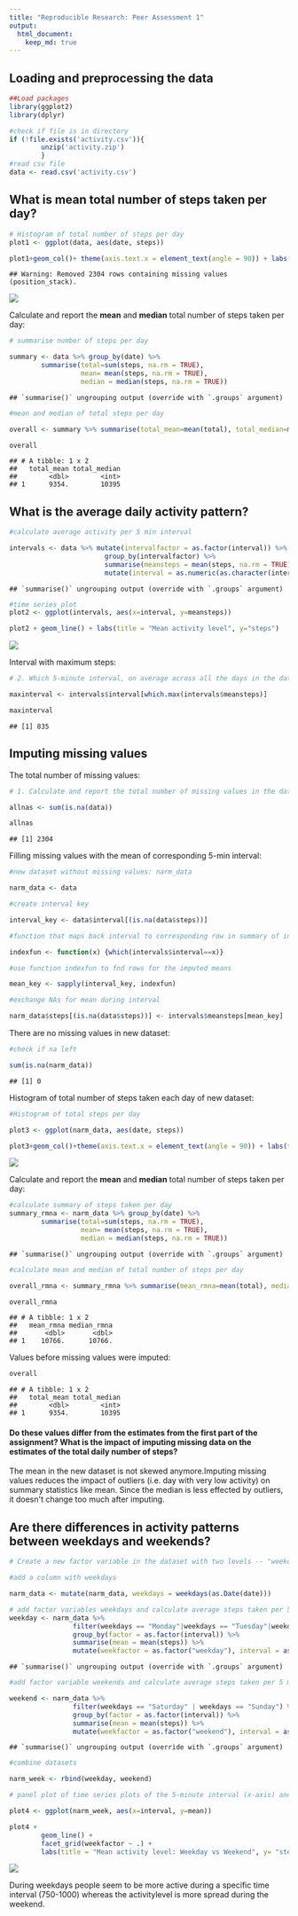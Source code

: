 ```yaml
---
title: "Reproducible Research: Peer Assessment 1"
output: 
  html_document:
    keep_md: true
---
```



## Loading and preprocessing the data


```r
##Load packages
library(ggplot2)
library(dplyr)

#check if file is in directory
if (!file.exists('activity.csv')){
        unzip('activity.zip')
        }
#read csv file
data <- read.csv('activity.csv')
```

## What is mean total number of steps taken per day?

```r
# Histogram of total number of steps per day
plot1 <- ggplot(data, aes(date, steps))

plot1+geom_col()+ theme(axis.text.x = element_text(angle = 90)) + labs(title = "Number of steps taken each day")
```

```
## Warning: Removed 2304 rows containing missing values (position_stack).
```

![](PA1_template_files/figure-html/unnamed-chunk-4-1.png)<!-- -->

Calculate and report the **mean** and **median** total number of steps taken per day:


```r
# summarise number of steps per day

summary <- data %>% group_by(date) %>%
        summarise(total=sum(steps, na.rm = TRUE), 
                  mean= mean(steps, na.rm = TRUE), 
                  median = median(steps, na.rm = TRUE))
```

```
## `summarise()` ungrouping output (override with `.groups` argument)
```

```r
#mean and median of total steps per day

overall <- summary %>% summarise(total_mean=mean(total), total_median=median(total))

overall
```

```
## # A tibble: 1 x 2
##   total_mean total_median
##        <dbl>        <int>
## 1      9354.        10395
```

## What is the average daily activity pattern?

```r
#calculate average activity per 5 min interval

intervals <- data %>% mutate(intervalfactor = as.factor(interval)) %>% 
                        group_by(intervalfactor) %>%
                        summarise(meansteps = mean(steps, na.rm = TRUE)) %>%
                        mutate(interval = as.numeric(as.character(intervalfactor)))
```

```
## `summarise()` ungrouping output (override with `.groups` argument)
```

```r
#time series plot
plot2 <- ggplot(intervals, aes(x=interval, y=meansteps))

plot2 + geom_line() + labs(title = "Mean activity level", y="steps")
```

![](PA1_template_files/figure-html/unnamed-chunk-6-1.png)<!-- -->

Interval with maximum steps: 


```r
# 2. Which 5-minute interval, on average across all the days in the dataset, contains the maximum number of steps?

maxinterval <- intervals$interval[which.max(intervals$meansteps)]

maxinterval
```

```
## [1] 835
```


## Imputing missing values

The total number of missing values:


```r
# 1. Calculate and report the total number of missing values in the dataset (i.e. the total number of rows with `NA`s)

allnas <- sum(is.na(data))

allnas
```

```
## [1] 2304
```

Filling missing values with the mean of corresponding 5-min interval:


```r
#new dataset without missing values: narm_data

narm_data <- data

#create interval key

interval_key <- data$interval[(is.na(data$steps))]

#function that maps back interval to corresponding row in summary of intervals

indexfun <- function(x) {which(intervals$interval==x)}

#use function indexfun to fnd rows for the imputed means

mean_key <- sapply(interval_key, indexfun)

#exchange NAs for mean during interval

narm_data$steps[(is.na(data$steps))] <- intervals$meansteps[mean_key]
```

There are no missing values in new dataset:

```r
#check if na left

sum(is.na(narm_data))
```

```
## [1] 0
```

Histogram of total number of steps taken each day of new dataset:


```r
#Histogram of total steps per day

plot3 <- ggplot(narm_data, aes(date, steps))

plot3+geom_col()+theme(axis.text.x = element_text(angle = 90)) + labs(title= "Steps per day (after removing missing values)")
```

![](PA1_template_files/figure-html/unnamed-chunk-11-1.png)<!-- -->

Calculate and report the **mean** and **median** total number of steps taken per day:


```r
#calculate summary of steps taken per day
summary_rmna <- narm_data %>% group_by(date) %>%
        summarise(total=sum(steps, na.rm = TRUE), 
                  mean= mean(steps, na.rm = TRUE), 
                  median = median(steps, na.rm = TRUE))
```

```
## `summarise()` ungrouping output (override with `.groups` argument)
```

```r
#calculate mean and median of total number of steps per day

overall_rmna <- summary_rmna %>% summarise(mean_rmna=mean(total), median_rmna=median(total))

overall_rmna
```

```
## # A tibble: 1 x 2
##   mean_rmna median_rmna
##       <dbl>       <dbl>
## 1    10766.      10766.
```
Values before missing values were imputed:


```r
overall
```

```
## # A tibble: 1 x 2
##   total_mean total_median
##        <dbl>        <int>
## 1      9354.        10395
```

#### Do these values differ from the estimates from the first part of the assignment? What is the impact of imputing missing data on the estimates of the total daily number of steps?

The mean in the new dataset is not skewed anymore.Imputing missing values reduces the impact of outliers (i.e. day with very low activity) on summary statistics like mean. Since the median is less effected by outliers, it doesn't change too much after imputing.

## Are there differences in activity patterns between weekdays and weekends?


```r
# Create a new factor variable in the dataset with two levels -- "weekday" and "weekend" indicating whether a given date is a weekday or weekend day.

#add a column with weekdays

narm_data <- mutate(narm_data, weekdays = weekdays(as.Date(date)))

# add factor variables weekdays and calculate average steps taken per 5 min interval on weekdays
weekday <- narm_data %>% 
                filter(weekdays == "Monday"|weekdays == "Tuesday"|weekdays == "Wednesday"|weekdays == "Thursday"| weekdays == "Friday") %>%
                group_by(factor = as.factor(interval)) %>%
                summarise(mean = mean(steps)) %>%
                mutate(weekfactor = as.factor("weekday"), interval = as.numeric(as.character(factor)))
```

```
## `summarise()` ungrouping output (override with `.groups` argument)
```

```r
#add factor variable weekends and calculate average steps taken per 5 min interval on weekends

weekend <- narm_data %>% 
                filter(weekdays == "Saturday" | weekdays == "Sunday") %>%
                group_by(factor = as.factor(interval)) %>%
                summarise(mean = mean(steps)) %>%
                mutate(weekfactor = as.factor("weekend"), interval = as.numeric(as.character(factor)))
```

```
## `summarise()` ungrouping output (override with `.groups` argument)
```

```r
#combine datasets

narm_week <- rbind(weekday, weekend)

# panel plot of time series plots of the 5-minute interval (x-axis) and the average number of steps taken

plot4 <- ggplot(narm_week, aes(x=interval, y=mean))

plot4 + 
        geom_line() + 
        facet_grid(weekfactor ~ .) + 
        labs(title = "Mean activity level: Weekday vs Weekend", y= "steps")
```

![](PA1_template_files/figure-html/unnamed-chunk-14-1.png)<!-- -->


During weekdays people seem to be more active during a specific time interval (750-1000) whereas the activitylevel is more spread during the weekend.
